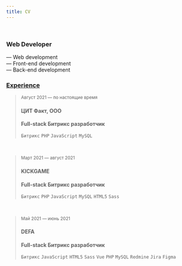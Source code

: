 ```yaml
---
title: CV
---
```


<br>

### Web Developer
— Web development\
— Front-end development\
— Back-end development
<br>

<!--
### About
★★★★☆ `PHP`\
★★★★☆ `JavaScript`\
★★★★☆ `Sass`\
★★☆☆☆ `TypeScript`
<br>
-->

### [Experience](/resume)

> <small>Август 2021 — по настоящие время</small>
> #### ЦИТ Факт, ООО <!-- fact.digital -->
> 
> **Full-stack Битрикс разработчик**
> 
> `Битрикс` `PHP` `JavaScript` `MySQL`

<br>

> <small>Март 2021 — август 2021</small>
> #### KICKGAME <!-- kick.game -->
> 
> **Full-stack Битрикс разработчик**
> 
> `Битрикс` `PHP` `JavaScript` `MySQL` `HTML5` `Sass`

<br>

> <small>Май 2021 — июнь 2021</small>
> #### DEFA <!-- defa.ru -->
>
> **Full-stack Битрикс разработчик**
>
> `Битрикс` `JavaScript` `HTML5` `Sass` `Vue` `PHP` `MySQL` `Redmine` `Jira` `Figma`

<br><br><br>
